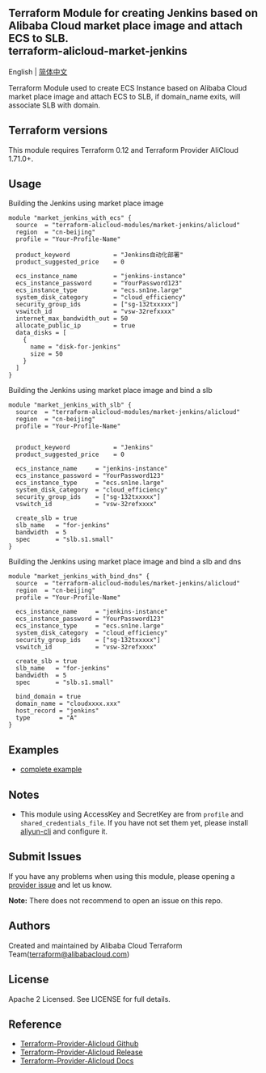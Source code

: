 Terraform Module for creating Jenkins based on Alibaba Cloud market place image and attach ECS to SLB.   
terraform-alicloud-market-jenkins
-------

English | [简体中文](https://github.com/terraform-alicloud-modules/terraform-alicloud-market-jenkins/blob/master/README-CN.md)

Terraform Module used to create ECS Instance based on Alibaba Cloud market place image and attach ECS to SLB, if domain_name exits, will associate SLB with domain. 

## Terraform versions

This module requires Terraform 0.12 and Terraform Provider AliCloud 1.71.0+.

## Usage

Building the Jenkins using market place image

```hcl
module "market_jenkins_with_ecs" {
  source  = "terraform-alicloud-modules/market-jenkins/alicloud"
  region  = "cn-beijing"
  profile = "Your-Profile-Name"

  product_keyword            = "Jenkins自动化部署"
  product_suggested_price    = 0
  
  ecs_instance_name          = "jenkins-instance"
  ecs_instance_password      = "YourPassword123"
  ecs_instance_type          = "ecs.sn1ne.large"
  system_disk_category       = "cloud_efficiency"
  security_group_ids         = ["sg-132txxxxx"]
  vswitch_id                 = "vsw-32refxxxx"
  internet_max_bandwidth_out = 50
  allocate_public_ip         = true
  data_disks = [
    {
      name = "disk-for-jenkins"
      size = 50
    }
  ]
}
```

Building the Jenkins using market place image and bind a slb

```hcl
module "market_jenkins_with_slb" {
  source  = "terraform-alicloud-modules/market-jenkins/alicloud"
  region  = "cn-beijing"
  profile = "Your-Profile-Name"


  product_keyword            = "Jenkins"
  product_suggested_price    = 0
  
  ecs_instance_name     = "jenkins-instance"
  ecs_instance_password = "YourPassword123"
  ecs_instance_type     = "ecs.sn1ne.large"
  system_disk_category  = "cloud_efficiency"
  security_group_ids    = ["sg-132txxxxx"]
  vswitch_id            = "vsw-32refxxxx"

  create_slb = true
  slb_name   = "for-jenkins"
  bandwidth  = 5
  spec       = "slb.s1.small"
}
```

Building the Jenkins using market place image and bind a slb and dns

```hcl
module "market_jenkins_with_bind_dns" {
  source  = "terraform-alicloud-modules/market-jenkins/alicloud"
  region  = "cn-beijing"
  profile = "Your-Profile-Name"

  ecs_instance_name     = "jenkins-instance"
  ecs_instance_password = "YourPassword123"
  ecs_instance_type     = "ecs.sn1ne.large"
  system_disk_category  = "cloud_efficiency"
  security_group_ids    = ["sg-132txxxxx"]
  vswitch_id            = "vsw-32refxxxx"

  create_slb = true
  slb_name   = "for-jenkins"
  bandwidth  = 5
  spec       = "slb.s1.small"

  bind_domain = true
  domain_name = "cloudxxxx.xxx"
  host_record = "jenkins"
  type        = "A"
}
```

## Examples

* [complete example](https://github.com/terraform-alicloud-modules/terraform-alicloud-market-jenkins/tree/master/examples/complete)

## Notes

* This module using AccessKey and SecretKey are from `profile` and `shared_credentials_file`.
If you have not set them yet, please install [aliyun-cli](https://github.com/aliyun/aliyun-cli#installation) and configure it.

Submit Issues
-------------
If you have any problems when using this module, please opening a [provider issue](https://github.com/terraform-providers/terraform-provider-alicloud/issues/new) and let us know.

**Note:** There does not recommend to open an issue on this repo.

Authors
-------
Created and maintained by Alibaba Cloud Terraform Team(terraform@alibabacloud.com)

License
----
Apache 2 Licensed. See LICENSE for full details.

Reference
---------
* [Terraform-Provider-Alicloud Github](https://github.com/terraform-providers/terraform-provider-alicloud)
* [Terraform-Provider-Alicloud Release](https://releases.hashicorp.com/terraform-provider-alicloud/)
* [Terraform-Provider-Alicloud Docs](https://www.terraform.io/docs/providers/alicloud/index.html)
